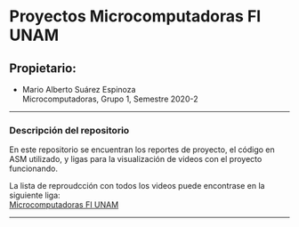 # Proyectos Microcomputadoras FI UNAM
## Propietario:
- Mario Alberto Suárez Espinoza  
Microcomputadoras, Grupo 1, Semestre 2020-2
---
### Descripción del repositorio
En este repositorio se encuentran los reportes de proyecto, el código en ASM utilizado, y ligas para la visualización de videos con el proyecto funcionando.

La lista de reproudcción con todos los videos puede encontrase en la siguiente liga:  
[Microcomputadoras FI UNAM](https://www.youtube.com/playlist?list=PL6aBozCyg8F5rZCP6Z_b2WX8IGSRaNrg5)

---